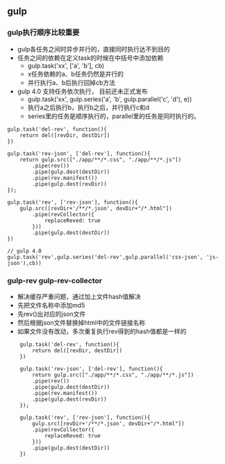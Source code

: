 
## gulp

### gulp执行顺序比较重要
* gulp各任务之间时异步并行的，直接同时执行达不到目的
* 任务之间的依赖在定义task的时候在中括号中添加依赖
    - gulp.task('xx', ['a', 'b'], cb)
    - x任务依赖的a、b任务仍然是并行的
    - 并行执行a、b后执行回掉cb方法
* gulp 4.0 支持任务依次执行， 目前还未正式发布
    - gulp.task('xx', gulp.series('a', 'b', gulp.parallel('c', 'd'), e))
    - 执行a之后执行b，执行b之后，并行执行c和d
    - series里的任务是顺序执行的，parallel里的任务是同时执行的。

```
gulp.task('del-rev', function(){
    return del([revDir, destDir])
})

gulp.task('rev-json', ['del-rev'], function(){
    return gulp.src(["./app/**/*.css", "./app/**/*.js"])
        .pipe(rev())
        .pipe(gulp.dest(destDir))
        .pipe(rev.manifest())
        .pipe(gulp.dest(revDir))
});

gulp.task('rev', ['rev-json'], function(){
    gulp.src([revDir+'/**/*.json', devDir+"/*.html"])
        .pipe(revCollector({
            replaceReved: true
        }))
        .pipe(gulp.dest(destDir))
})

// gulp 4.0
gulp.task('rev',gulp.series('del-rev',gulp.parallel('css-json', 'js-json'),cb))
```


### gulp-rev gulp-rev-collector
* 解决缓存严重问题，通过加上文件hash值解决
* 先把文件名称中添加md5
* 先rev()出对应的json文件
* 然后根据json文件替换掉html中的文件链接名称
* 如果文件没有改动，多次重复执行rev得到的hash值都是一样的
```
    gulp.task('del-rev', function(){
        return del([revDir, destDir])
    })

    gulp.task('rev-json', ['del-rev'], function(){
        return gulp.src(["./app/**/*.css", "./app/**/*.js"])
        .pipe(rev())
        .pipe(gulp.dest(destDir))
        .pipe(rev.manifest())
        .pipe(gulp.dest(revDir))
    });

    gulp.task('rev', ['rev-json'], function(){
        gulp.src([revDir+'/**/*.json', devDir+"/*.html"])
        .pipe(revCollector({
            replaceReved: true
        }))
        .pipe(gulp.dest(destDir))
    })
```